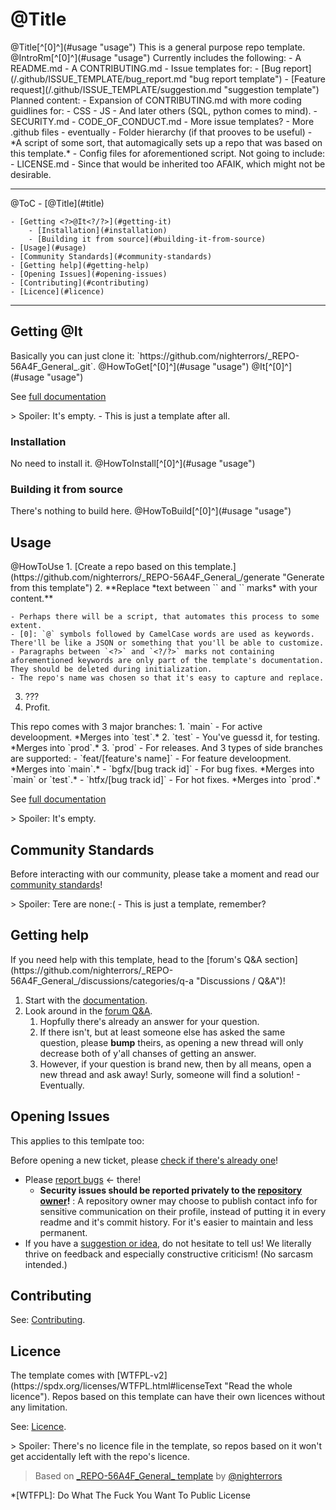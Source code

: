 
# <?>@Title<?/?>

<?>
@Title[^[0]^](#usage "usage")
<?/?>

<?>
This is a general purpose repo template.
<?/?>

<?>
@IntroRm[^[0]^](#usage "usage")
<?/?>

<?>
Currently includes the following:
- A README.md
- A CONTRIBUTING.md
- Issue templates for:
	- [Bug report](/.github/ISSUE_TEMPLATE/bug_report.md "bug report template")
	- [Feature request](/.github/ISSUE_TEMPLATE/suggestion.md "suggestion template")
<?/?>

<?>
Planned content:
- Expansion of CONTRIBUTING.md with more coding guidlines for:
	- CSS
	- JS
	- And later others (SQL, python comes to mind).
- SECURITY.md
- CODE_OF_CONDUCT.md
- More issue templates?
- More .github files - eventually
- Folder hierarchy (if that prooves to be useful)
- *A script of some sort, that automagically sets up a repo that was based on this template.*
	- Config files for aforementioned script.
<?/?>

<?>
Not going to include:
- LICENSE.md - Since that would be inherited too AFAIK, which might not be desirable.
<?/?>

---

<?>@ToC<?/?>
<?>

- [<?>@Title<?/?>](#title)
	- [Getting <?>@It<?/?>](#getting-it)
		- [Installation](#installation)
		- [Building it from source](#building-it-from-source)
	- [Usage](#usage)
	- [Community Standards](#community-standards)
	- [Getting help](#getting-help)
	- [Opening Issues](#opening-issues)
	- [Contributing](#contributing)
	- [Licence](#licence)

<?/?>

---

## Getting <?>@It<?/?>

<?>
Basically you can just clone it: `https://github.com/nighterrors/_REPO-56A4F_General_.git`.
<?/?>

<?>
@HowToGet[^[0]^](#usage "usage") @It[^[0]^](#usage "usage")
<?/?>

See [full documentation](https://github.com/nighterrors/_REPO-56A4F_General_/wiki "Wiki")

<?>
>	Spoiler: It's empty. - This is just a template after all.
<?/?>

### Installation

<?>
No need to install it.
<?/?>

<?>
@HowToInstall[^[0]^](#usage "usage")
<?/?>

### Building it from source

<?>
There's nothing to build here.
<?/?>

<?>
@HowToBuild[^[0]^](#usage "usage")
<?/?>

## Usage

<?>
@HowToUse
<?/?>

<?>
1. [Create a repo based on this template.](https://github.com/nighterrors/_REPO-56A4F_General_/generate "Generate from this template")
2. **Replace *text between `<?>` and `<?/?>` marks* with your content.**
	- Perhaps there will be a script, that automates this process to some extent.
	- [0]: `@` symbols followed by CamelCase words are used as keywords. There'll be like a JSON or something that you'll be able to customize.
	- Paragraphs between `<?>` and `<?/?>` marks not containing aforementioned keywords are only part of the template's documentation. They should be deleted during initialization.
	- The repo's name was chosen so that it's easy to capture and replace.
3. ???
4. Profit.
<?/?>

<?>
This repo comes with 3 major branches:
1. `main` - For active develoopment. *Merges into `test`.*
2. `test` - You've guessd it, for testing. *Merges into `prod`.*
3. `prod` - For releases.

And 3 types of side branches are supported:
- `feat/[feature's name]` - For feature develoopment. *Merges into `main`.*
- `bgfx/[bug track id]` - For bug fixes. *Merges into `main` or `test`.*
- `htfx/[bug track id]` - For hot fixes. *Merges into `prod`.* 
<?/?>

See [full documentation](https://github.com/nighterrors/_REPO-56A4F_General_/wiki "Wiki")

<?>
>	Spoiler: It's empty.
<?/?>

## Community Standards

Before interacting with our community, please take a moment and read our [community standards](/CODE_OF_CONDUCT.md "Code of Conduct")!

<?>
>	Spoiler: Tere are none:( - This is just a template, remember?
<?/?>

## Getting help

<?>
If you need help with this template, head to the [forum's Q&A section](https://github.com/nighterrors/_REPO-56A4F_General_/discussions/categories/q-a "Discussions / Q&A")!
<?/?>

1. Start with the [documentation](https://github.com/nighterrors/_REPO-56A4F_General_/wiki "Wiki").
2. Look around in the [forum Q&amp;A](https://github.com/nighterrors/_REPO-56A4F_General_/discussions/categories/q-a "Discussions / Q&A").
	1. Hopfully there's already an answer for your question.
	2. If there isn't, but at least someone else has asked the same question, please **bump** theirs, as opening a new thread will only decrease both of y'all chanses of getting an answer.
	3. However, if your question is brand new, then by all means, open a new thread and ask away! Surly, someone will find a solution! - Eventually.

## Opening Issues

<?>
This applies to this temlpate too:
<?/?>

Before opening a new ticket, please [check if there's already one](https://github.com/nighterrors/_REPO-56A4F_General_/issues?q=is%3Aissue "Query all issues")!

- Please [report bugs](https://github.com/nighterrors/_REPO-56A4F_General_/issues/new?assignees=&labels=bug&template=bug_report.md&title=%3CBUG%3E+ "Open bug report") &lt;- there!
	- **Security issues should be reported privately to the [repository owner](https://github.com/nighterrors "Nighterror's profile")!**
		:	A repository owner may choose to publish contact info for sensitive communication on their profile, instead of putting it in every readme and it's commit history. For it's easier to maintain and less permanent.
- If you have a [suggestion or idea](https://github.com/nighterrors/_REPO-56A4F_General_/issues/new?assignees=&labels=&template=suggestion.md&title=%3CIMP%3E+ "Open feature request"), do not hesitate to tell us! We literally thrive on feedback and especially constructive criticism! (No sarcasm intended.)

## Contributing

See: [Contributing](/CONTRIBUTING.md "Contributing.md").

## Licence
<?>
The template comes with [WTFPL-v2](https://spdx.org/licenses/WTFPL.html#licenseText "Read the whole licence"). Repos based on this template can have their own licences without any limitation.
<?/?>

See: [Licence](/LICENSE "Licence").

<?>
>	Spoiler: There's no licence file in the template, so repos based on it won't get accidentally left with the repo's licence.
<?/?>

>	Based on [\_REPO-56A4F\_General\_ template](https://github.com/nighterrors/_REPO-56A4F_General_) by [@nighterrors](https://github.com/nighterrors)


*[WTFPL]:	Do What The Fuck You Want To Public License